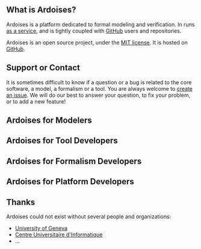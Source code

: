 ## What is Ardoises?

Ardoises is a platform dedicated to formal modeling and verification.
In runs [as a service](https://ardoises.ovh),
and is tightly coupled with [GitHub](https://github.com) users and repositories.

Ardoises is an open source project, under the [MIT license](https://opensource.org/licenses/mit-license.php).
It is hosted on [GitHub](https://github.com/saucisson/ardoises).

## Support or Contact

It is sometimes difficult to know if a question or a bug is related to the core software, a model, a formalism or a tool.
You are always welcome to [create an issue](https://github.com/saucisson/ardoises/issues/new).
We will do our best to answer your question, to fix your problem, or to add a new feature!

## Ardoises for Modelers

## Ardoises for Tool Developers

## Ardoises for Formalism Developers

## Ardoises for Platform Developers

## Thanks

Ardoises could not exist without several people and organizations:

* [University of Geneva](http://www.unige.ch)
* [Centre Universitaire d'Informatique](http://cui.unige.ch)
* ...
